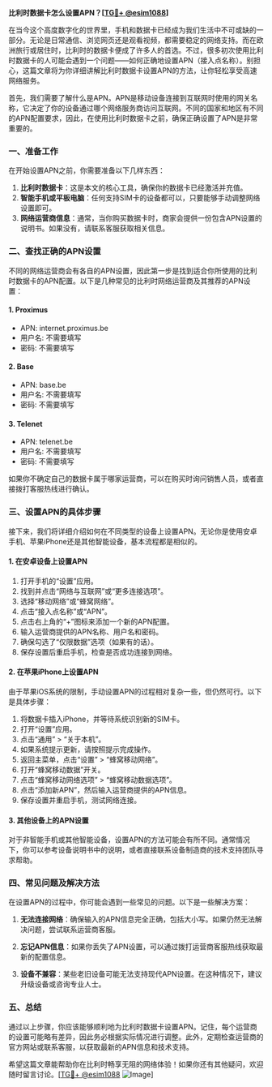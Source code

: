 **比利时数据卡怎么设置APN？[[TG💪+ @esim1088](https://t.me/s/esim1088)]**

在当今这个高度数字化的世界里，手机和数据卡已经成为我们生活中不可或缺的一部分。无论是日常通信、浏览网页还是观看视频，都需要稳定的网络支持。而在欧洲旅行或居住时，比利时的数据卡便成了许多人的首选。不过，很多初次使用比利时数据卡的人可能会遇到一个问题——如何正确地设置APN（接入点名称）。别担心，这篇文章将为你详细讲解比利时数据卡设置APN的方法，让你轻松享受高速网络服务。

首先，我们需要了解什么是APN。APN是移动设备连接到互联网时使用的网关名称，它决定了你的设备通过哪个网络服务商访问互联网。不同的国家和地区有不同的APN配置要求，因此，在使用比利时数据卡之前，确保正确设置了APN是非常重要的。

### **一、准备工作**

在开始设置APN之前，你需要准备以下几样东西：

1. **比利时数据卡**：这是本文的核心工具，确保你的数据卡已经激活并充值。
2. **智能手机或平板电脑**：任何支持SIM卡的设备都可以，只要能够手动调整网络设置即可。
3. **网络运营商信息**：通常，当你购买数据卡时，商家会提供一份包含APN设置的说明书。如果没有，请联系客服获取相关信息。

### **二、查找正确的APN设置**

不同的网络运营商会有各自的APN设置，因此第一步是找到适合你所使用的比利时数据卡的APN配置。以下是几种常见的比利时网络运营商及其推荐的APN设置：

#### **1. Proximus**
- APN: internet.proximus.be
- 用户名: 不需要填写
- 密码: 不需要填写

#### **2. Base**
- APN: base.be
- 用户名: 不需要填写
- 密码: 不需要填写

#### **3. Telenet**
- APN: telenet.be
- 用户名: 不需要填写
- 密码: 不需要填写

如果你不确定自己的数据卡属于哪家运营商，可以在购买时询问销售人员，或者直接拨打客服热线进行确认。

### **三、设置APN的具体步骤**

接下来，我们将详细介绍如何在不同类型的设备上设置APN。无论你是使用安卓手机、苹果iPhone还是其他智能设备，基本流程都是相似的。

#### **1. 在安卓设备上设置APN**

1. 打开手机的“设置”应用。
2. 找到并点击“网络与互联网”或“更多连接选项”。
3. 选择“移动网络”或“蜂窝网络”。
4. 点击“接入点名称”或“APN”。
5. 点击右上角的“+”图标来添加一个新的APN配置。
6. 输入运营商提供的APN名称、用户名和密码。
7. 确保勾选了“仅限数据”选项（如果有的话）。
8. 保存设置后重启手机，检查是否成功连接到网络。

#### **2. 在苹果iPhone上设置APN**

由于苹果iOS系统的限制，手动设置APN的过程相对复杂一些，但仍然可行。以下是具体步骤：

1. 将数据卡插入iPhone，并等待系统识别新的SIM卡。
2. 打开“设置”应用。
3. 点击“通用” > “关于本机”。
4. 如果系统提示更新，请按照提示完成操作。
5. 返回主菜单，点击“设置” > “蜂窝移动网络”。
6. 打开“蜂窝移动数据”开关。
7. 点击“蜂窝移动网络选项” > “蜂窝移动数据选项”。
8. 点击“添加新APN”，然后输入运营商提供的APN信息。
9. 保存设置并重启手机，测试网络连接。

#### **3. 其他设备上的APN设置**

对于非智能手机或其他智能设备，设置APN的方法可能会有所不同。通常情况下，你可以参考设备说明书中的说明，或者直接联系设备制造商的技术支持团队寻求帮助。

### **四、常见问题及解决方法**

在设置APN的过程中，你可能会遇到一些常见的问题。以下是一些解决方案：

1. **无法连接网络**：确保输入的APN信息完全正确，包括大小写。如果仍然无法解决问题，尝试联系运营商客服。
   
2. **忘记APN信息**：如果你丢失了APN设置，可以通过拨打运营商客服热线获取最新的配置信息。

3. **设备不兼容**：某些老旧设备可能无法支持现代APN设置。在这种情况下，建议升级设备或咨询专业人士。

### **五、总结**

通过以上步骤，你应该能够顺利地为比利时数据卡设置APN。记住，每个运营商的设置可能略有差异，因此务必根据实际情况进行调整。此外，定期检查运营商的官方网站或联系客服，以获取最新的APN信息和技术支持。

希望这篇文章能帮助你在比利时畅享无阻的网络体验！如果你还有其他疑问，欢迎随时留言讨论。[[TG💪+ @esim1088](https://t.me/s/esim1088) ![Image](https://i.postimg.cc/4NQfJmqS/Snipaste-2025-05-13-00-14-12.png)]